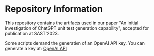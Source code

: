 # Repository Information

This repository contains the artifacts used in our paper "An initial investigation of ChatGPT unit test generation
capability", accepted for publication at SAST'2023.

Some scripts demand the generation of an OpenAI API key. You can generate a key at: [OpenAI API](https://openai.com/product)
